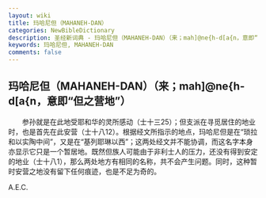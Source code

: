 ```yaml
---
layout: wiki
title: 玛哈尼但（MAHANEH-DAN）
categories: NewBibleDictionary
description: 圣经新词典 - 玛哈尼但（MAHANEH-DAN）（来；mah]@ne{h-d[a{n，意即“但之营地”）
keywords: 玛哈尼但, MAHANEH-DAN
comments: false
---
```


## 玛哈尼但（MAHANEH-DAN）（来；mah]@ne{h-d[a{n，意即“但之营地”）

　　参孙就是在此地受耶和华的灵所感动（士十三25）；但支派在寻觅居住的地业时，也是首先在此安营（士十八12）。根据经文所指示的地点，玛哈尼但是在“琐拉和以实陶中间”，又是在“基列耶琳以西”；这两处经文并不能协调，而这名字本身亦显示它只是一个暂居地。既然但族人可能由于非利士人的压力，还没有得到安定的地业（士十八1），那么两处地方有相同的名称，共不会产生问题。同时，这种暂时安营之地没有留下任何痕迹，也是不足为奇的。

A.E.C.








